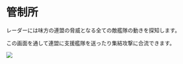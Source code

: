 # 管制所

 レーダーには味方の連盟の脅威となる全ての敵艦隊の動きを探知します。

この画面を通して連盟に支援艦隊を送ったり集結攻撃に合流できます。

![](http://d3bbxo4nelobc3.cloudfront.net/html/img/help/106_001controltower.jpg)